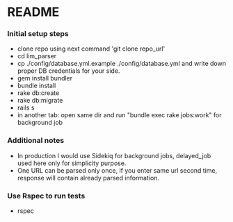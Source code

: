 # README

### Initial setup steps

* clone repo using next command 'git clone repo_url'
* cd lim_parser
* cp ./config/database.yml.example ./config/database.yml and write down proper DB credentials for your side.
* gem install bundler
* bundle install
* rake db:create
* rake db:migrate
* rails s
* in another tab: open same dir and run "bundle exec rake jobs:work" for background job

### Additional notes

* In production I would use Sidekiq for background jobs, delayed_job used here only for simplicity purpose.
* One URL can be parsed only once, if you enter same url second time, response will contain already parsed information.

### Use Rspec to run tests

* rspec
